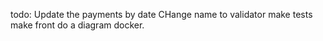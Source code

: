 todo:
Update the payments by date
CHange name to validator
make tests 
make front
do a diagram
docker.